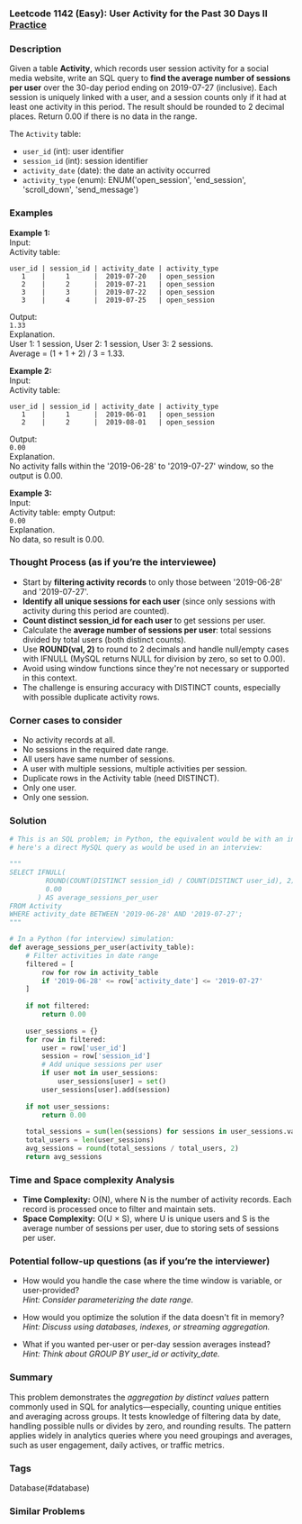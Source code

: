 ### Leetcode 1142 (Easy): User Activity for the Past 30 Days II [Practice](https://leetcode.com/problems/user-activity-for-the-past-30-days-ii)

### Description  
Given a table **Activity**, which records user session activity for a social media website, write an SQL query to **find the average number of sessions per user** over the 30-day period ending on 2019-07-27 (inclusive). Each session is uniquely linked with a user, and a session counts only if it had at least one activity in this period. The result should be rounded to 2 decimal places. Return 0.00 if there is no data in the range.

The `Activity` table:
- `user_id` (int): user identifier
- `session_id` (int): session identifier
- `activity_date` (date): the date an activity occurred
- `activity_type` (enum): ENUM('open_session', 'end_session', 'scroll_down', 'send_message')

### Examples  

**Example 1:**  
Input:  
Activity table:
```
user_id | session_id | activity_date | activity_type
   1    |     1      |  2019-07-20   | open_session
   2    |     2      |  2019-07-21   | open_session
   3    |     3      |  2019-07-22   | open_session
   3    |     4      |  2019-07-25   | open_session
```
Output:  
`1.33`  
Explanation.  
User 1: 1 session, User 2: 1 session, User 3: 2 sessions.  
Average = (1 + 1 + 2) / 3 = 1.33.

**Example 2:**  
Input:  
Activity table:
```
user_id | session_id | activity_date | activity_type
   1    |     1      |  2019-06-01   | open_session
   2    |     2      |  2019-08-01   | open_session
```
Output:  
`0.00`  
Explanation.  
No activity falls within the '2019-06-28' to '2019-07-27' window, so the output is 0.00.

**Example 3:**  
Input:  
Activity table: empty
Output:  
`0.00`  
Explanation.  
No data, so result is 0.00.


### Thought Process (as if you’re the interviewee)  
- Start by **filtering activity records** to only those between '2019-06-28' and '2019-07-27'.
- **Identify all unique sessions for each user** (since only sessions with activity during this period are counted).
- **Count distinct session_id for each user** to get sessions per user.
- Calculate the **average number of sessions per user**: total sessions divided by total users (both distinct counts).
- Use **ROUND(val, 2)** to round to 2 decimals and handle null/empty cases with IFNULL (MySQL returns NULL for division by zero, so set to 0.00).
- Avoid using window functions since they're not necessary or supported in this context.
- The challenge is ensuring accuracy with DISTINCT counts, especially with possible duplicate activity rows.

### Corner cases to consider  
- No activity records at all.
- No sessions in the required date range.
- All users have same number of sessions.
- A user with multiple sessions, multiple activities per session.
- Duplicate rows in the Activity table (need DISTINCT).
- Only one user.
- Only one session.

### Solution

```python
# This is an SQL problem; in Python, the equivalent would be with an input list of dictionaries, but for clarity,
# here's a direct MySQL query as would be used in an interview:

"""
SELECT IFNULL(
         ROUND(COUNT(DISTINCT session_id) / COUNT(DISTINCT user_id), 2),
         0.00
       ) AS average_sessions_per_user
FROM Activity
WHERE activity_date BETWEEN '2019-06-28' AND '2019-07-27';
"""

# In a Python (for interview) simulation:
def average_sessions_per_user(activity_table):
    # Filter activities in date range
    filtered = [
        row for row in activity_table
        if '2019-06-28' <= row['activity_date'] <= '2019-07-27'
    ]
    
    if not filtered:
        return 0.00
    
    user_sessions = {}
    for row in filtered:
        user = row['user_id']
        session = row['session_id']
        # Add unique sessions per user
        if user not in user_sessions:
            user_sessions[user] = set()
        user_sessions[user].add(session)
    
    if not user_sessions:
        return 0.00
    
    total_sessions = sum(len(sessions) for sessions in user_sessions.values())
    total_users = len(user_sessions)
    avg_sessions = round(total_sessions / total_users, 2)
    return avg_sessions
```

### Time and Space complexity Analysis  

- **Time Complexity:** O(N), where N is the number of activity records. Each record is processed once to filter and maintain sets.
- **Space Complexity:** O(U × S), where U is unique users and S is the average number of sessions per user, due to storing sets of sessions per user.

### Potential follow-up questions (as if you’re the interviewer)  

- How would you handle the case where the time window is variable, or user-provided?  
  *Hint: Consider parameterizing the date range.*

- How would you optimize the solution if the data doesn't fit in memory?  
  *Hint: Discuss using databases, indexes, or streaming aggregation.*

- What if you wanted per-user or per-day session averages instead?  
  *Hint: Think about GROUP BY user_id or activity_date.*

### Summary
This problem demonstrates the *aggregation by distinct values* pattern commonly used in SQL for analytics—especially, counting unique entities and averaging across groups. It tests knowledge of filtering data by date, handling possible nulls or divides by zero, and rounding results. The pattern applies widely in analytics queries where you need groupings and averages, such as user engagement, daily actives, or traffic metrics.

### Tags
Database(#database)

### Similar Problems
